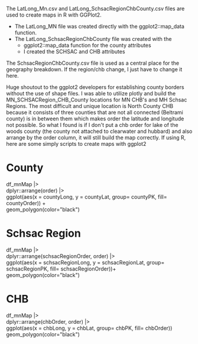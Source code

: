 The LatLong_Mn.csv and LatLong_SchsacRegionChbCounty.csv files are used to create maps in R with GGPlot2.
  - The LatLong_MN file was created directly with the ggplot2::map_data function.
  - The LatLong_SchsacRegionChbCounty file was created with the
    - ggplot2::map_data function for the county attributes
    - I created the SCHSAC and CHB attributes
  
The SchsacRegionChbCounty.csv file is used as a central place for the geography breakdown. If the region/chb change, I just have to change it here.

Huge shoutout to the ggplot2 developers for establishing county borders without the use of shape files. I was able to utilize plotly and build the MN_SCHSACRegion_CHB_County locations for MN CHB's and MH Schsac Regions. The most difficult and unique location is North County CHB because it consists of three counties that are not all connected (Beltrami county) is in between them which makes order the latitude and longitude not possible. So what I found is if I don't put a chb order for lake of the woods county (the county not attached to clearwater and hubbard) and also arrange by the order column, it will still build the map correctly. 
If using R, here are some simply scripts to create maps with ggplot2
# County
df_mnMap |>  
  dplyr::arrange(order) |>  
  ggplot(aes(x = countyLong, y = countyLat, group= countyPK,  fill= countyOrder)) +  
  geom_polygon(color="black")
# Schsac Region
  df_mnMap |>  
  dplyr::arrange(schsacRegionOrder, order) |>  
  ggplot(aes(x = schsacRegionLong, y = schsacRegionLat, group= schsacRegionPK,  fill= schsacRegionOrder))+  
  geom_polygon(color="black")
# CHB
  df_mnMap |>  
  dplyr::arrange(chbOrder, order) |>   
  ggplot(aes(x = chbLong, y = chbLat, group= chbPK,  fill= chbOrder))  
  geom_polygon(color="black")


